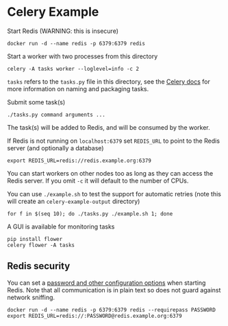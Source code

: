 Celery Example
==============


Start Redis (WARNING: this is insecure)

    docker run -d --name redis -p 6379:6379 redis

Start a worker with two processes from this directory

    celery -A tasks worker --loglevel=info -c 2

`tasks` refers to the `tasks.py` file in this directory, see the [Celery docs](http://docs.celeryproject.org/en/latest/getting-started/index.html) for more information on naming and packaging tasks.

Submit some task(s)

    ./tasks.py command arguments ...

The task(s) will be added to Redis, and will be consumed by the worker.

If Redis is not running on `localhost:6379` set `REDIS_URL` to point to the Redis server (and optionally a database)

    export REDIS_URL=redis://redis.example.org:6379

You can start workers on other nodes too as long as they can access the Redis server.
If you omit `-c` it will default to the number of CPUs.

You can use `./example.sh` to test the support for automatic retries
(note this will create an `celery-example-output` directory)

    for f in $(seq 10); do ./tasks.py ./example.sh 1; done

A GUI is available for monitoring tasks

    pip install flower
    celery flower -A tasks

Redis security
--------------

You can set a [password and other configuration options](http://docs.celeryproject.org/en/latest/getting-started/brokers/redis.html) when starting Redis.
Note that all communication is in plain text so does not guard against network sniffing.

    docker run -d --name redis -p 6379:6379 redis --requirepass PASSWORD
    export REDIS_URL=redis://:PASSWORD@redis.example.org:6379

